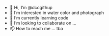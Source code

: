 - 👋 Hi, I’m @dccgithup
- 👀 I’m interested in water color and photograph
- 🌱 I’m currently learning code
- 💞️ I’m looking to collaborate on ...
- 📫 How to reach me ... tba

<!---
dccgithup/dccgithup is a ✨ special ✨ repository because its `README.md` (this file) appears on your GitHub profile.
You can click the Preview link to take a look at your changes.
--->
